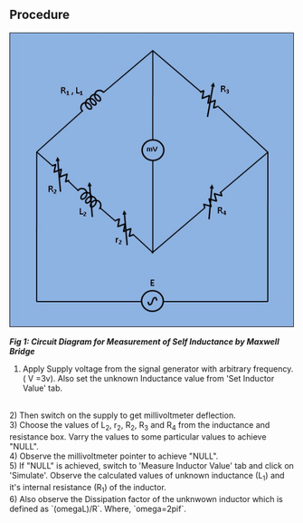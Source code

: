## Procedure

<p align="center">

![Rm501 Figure](images/maxwellsimu.jpg)

***Fig 1: Circuit Diagram for Measurement of Self Inductance by Maxwell Bridge***
</p>

1)  Apply Supply voltage from the signal generator with arbitrary frequency. ( V =3v). Also set the unknown Inductance value from 'Set Inductor Value' tab.
 </br>
2)  Then switch on the supply to get millivoltmeter deflection.
 </br>
3)  Choose the values of   L<sub>2</sub>, r<sub>2</sub>, R<sub>2</sub>, R<sub>3</sub> and R<sub>4</sub> from the inductance and resistance box. Varry the values to some particular values to achieve "NULL".
 </br>
4) Observe the millivoltmeter pointer to achieve "NULL".
 </br>
5) If "NULL" is achieved, switch to 'Measure Inductor Value' tab and click on 'Simulate'. Observe the calculated values of unknown inductance (L<sub>1</sub>) and it's internal resistance (R<sub>1</sub>) of the inductor.
 </br>
6) Also observe the Dissipation factor of the unknwown inductor which is defined as `(omegaL)/R`.   Where, `omega=2pif`.

<script id="MathJax-script" async src="https://cdn.jsdelivr.net/npm/mathjax@3/es5/tex-mml-chtml.js"></script>
